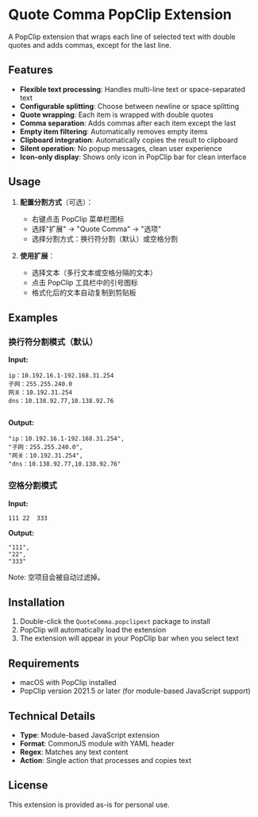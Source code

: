 # Quote Comma PopClip Extension

A PopClip extension that wraps each line of selected text with double quotes and adds commas, except for the last line.

## Features

- **Flexible text processing**: Handles multi-line text or space-separated text
- **Configurable splitting**: Choose between newline or space splitting
- **Quote wrapping**: Each item is wrapped with double quotes
- **Comma separation**: Adds commas after each item except the last
- **Empty item filtering**: Automatically removes empty items
- **Clipboard integration**: Automatically copies the result to clipboard
- **Silent operation**: No popup messages, clean user experience
- **Icon-only display**: Shows only icon in PopClip bar for clean interface

## Usage

1. **配置分割方式**（可选）：
   - 右键点击 PopClip 菜单栏图标
   - 选择"扩展" → "Quote Comma" → "选项"
   - 选择分割方式：换行符分割（默认）或空格分割

2. **使用扩展**：
   - 选择文本（多行文本或空格分隔的文本）
   - 点击 PopClip 工具栏中的引号图标
   - 格式化后的文本自动复制到剪贴板

## Examples

### 换行符分割模式（默认）

**Input:**
```
ip：10.192.16.1-192.168.31.254
子网：255.255.240.0
网关：10.192.31.254
dns：10.138.92.77,10.138.92.76


```

**Output:**
```
"ip：10.192.16.1-192.168.31.254",
"子网：255.255.240.0",
"网关：10.192.31.254",
"dns：10.138.92.77,10.138.92.76"
```

### 空格分割模式

**Input:**
```
111 22  333
```

**Output:**
```
"111",
"22",
"333"
```

Note: 空项目会被自动过滤掉。

## Installation

1. Double-click the `QuoteComma.popclipext` package to install
2. PopClip will automatically load the extension
3. The extension will appear in your PopClip bar when you select text

## Requirements

- macOS with PopClip installed
- PopClip version 2021.5 or later (for module-based JavaScript support)

## Technical Details

- **Type**: Module-based JavaScript extension
- **Format**: CommonJS module with YAML header
- **Regex**: Matches any text content
- **Action**: Single action that processes and copies text

## License

This extension is provided as-is for personal use.
